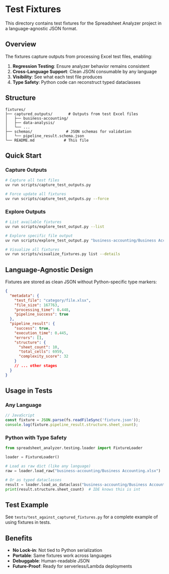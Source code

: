 # Test Fixtures

This directory contains test fixtures for the Spreadsheet Analyzer project in a language-agnostic JSON format.

## Overview

The fixtures capture outputs from processing Excel test files, enabling:

1. **Regression Testing**: Ensure analyzer behavior remains consistent
1. **Cross-Language Support**: Clean JSON consumable by any language
1. **Visibility**: See what each test file produces
1. **Type Safety**: Python code can reconstruct typed dataclasses

## Structure

```
fixtures/
├── captured_outputs/       # Outputs from test Excel files
│   ├── business-accounting/
│   ├── data-analysis/
│   └── ...
├── schemas/               # JSON schemas for validation
│   └── pipeline_result.schema.json
└── README.md             # This file
```

## Quick Start

### Capture Outputs

```bash
# Capture all test files
uv run scripts/capture_test_outputs.py

# Force update all fixtures
uv run scripts/capture_test_outputs.py --force
```

### Explore Outputs

```bash
# List available fixtures
uv run scripts/explore_test_output.py --list

# Explore specific file output
uv run scripts/explore_test_output.py "business-accounting/Business Accounting.xlsx"

# Visualize all fixtures
uv run scripts/visualize_fixtures.py list --details
```

## Language-Agnostic Design

Fixtures are stored as clean JSON without Python-specific type markers:

```json
{
  "metadata": {
    "test_file": "category/file.xlsx",
    "file_size": 167763,
    "processing_time": 0.448,
    "pipeline_success": true
  },
  "pipeline_result": {
    "success": true,
    "execution_time": 0.445,
    "errors": [],
    "structure": {
      "sheet_count": 10,
      "total_cells": 6959,
      "complexity_score": 32
    }
    // ... other stages
  }
}
```

## Usage in Tests

### Any Language

```javascript
// JavaScript
const fixture = JSON.parse(fs.readFileSync('fixture.json'));
console.log(fixture.pipeline_result.structure.sheet_count);
```

### Python with Type Safety

```python
from spreadsheet_analyzer.testing.loader import FixtureLoader

loader = FixtureLoader()

# Load as raw dict (like any language)
raw = loader.load_raw("business-accounting/Business Accounting.xlsx")

# Or as typed dataclasses
result = loader.load_as_dataclass("business-accounting/Business Accounting.xlsx")
print(result.structure.sheet_count)  # IDE knows this is int
```

## Test Example

See `tests/test_against_captured_fixtures.py` for a complete example of using fixtures in tests.

## Benefits

- **No Lock-in**: Not tied to Python serialization
- **Portable**: Same fixtures work across languages
- **Debuggable**: Human-readable JSON
- **Future-Proof**: Ready for serverless/Lambda deployments
